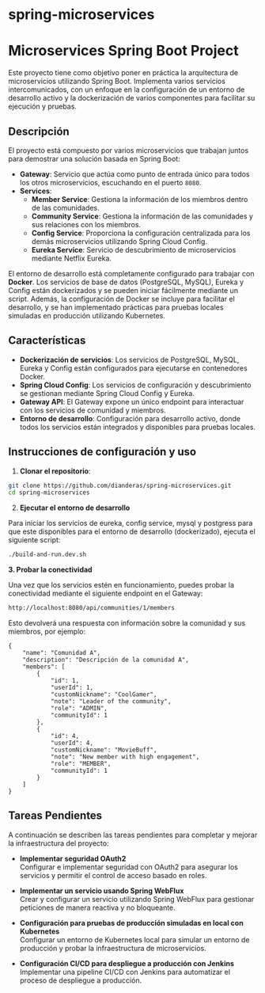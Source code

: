 # spring-microservices
# Microservices Spring Boot Project

Este proyecto tiene como objetivo poner en práctica la arquitectura de microservicios utilizando Spring Boot. Implementa varios servicios intercomunicados, con un enfoque en la configuración de un entorno de desarrollo activo y la dockerización de varios componentes para facilitar su ejecución y pruebas.

## Descripción

El proyecto está compuesto por varios microservicios que trabajan juntos para demostrar una solución basada en Spring Boot:

- **Gateway**: Servicio que actúa como punto de entrada único para todos los otros microservicios, escuchando en el puerto `8080`.
- **Services**:
    - **Member Service**: Gestiona la información de los miembros dentro de las comunidades.
    - **Community Service**: Gestiona la información de las comunidades y sus relaciones con los miembros.
    - **Config Service**: Proporciona la configuración centralizada para los demás microservicios utilizando Spring Cloud Config.
    - **Eureka Service**: Servicio de descubrimiento de microservicios mediante Netflix Eureka.

El entorno de desarrollo está completamente configurado para trabajar con **Docker**. Los servicios de base de datos (PostgreSQL, MySQL), Eureka y Config están dockerizados y se pueden iniciar fácilmente mediante un script. Además, la configuración de Docker se incluye para facilitar el desarrollo, y se han implementado prácticas para pruebas locales simuladas en producción utilizando Kubernetes.

## Características

- **Dockerización de servicios**: Los servicios de PostgreSQL, MySQL, Eureka y Config están configurados para ejecutarse en contenedores Docker.
- **Spring Cloud Config**: Los servicios de configuración y descubrimiento se gestionan mediante Spring Cloud Config y Eureka.
- **Gateway API**: El Gateway expone un único endpoint para interactuar con los servicios de comunidad y miembros.
- **Entorno de desarrollo**: Configuración para desarrollo activo, donde todos los servicios están integrados y disponibles para pruebas locales.

## Instrucciones de configuración y uso

1. **Clonar el repositorio**:
```bash
git clone https://github.com/dianderas/spring-microservices.git
cd spring-microservices
```

2. **Ejecutar el entorno de desarrollo**

Para iniciar los servicios de eureka, config service, mysql y postgress para que este disponibles para el entorno de desarrollo (dockerizado), ejecuta el siguiente script:

```bash
./build-and-run.dev.sh
```
**3. Probar la conectividad**

Una vez que los servicios estén en funcionamiento, puedes probar la conectividad mediante el siguiente endpoint en el Gateway:

```bash
http://localhost:8080/api/communities/1/members
```
Esto devolverá una respuesta con información sobre la comunidad y sus miembros, por ejemplo:

```
{
    "name": "Comunidad A",
    "description": "Descripción de la comunidad A",
    "members": [
        {
            "id": 1,
            "userId": 1,
            "customNickname": "CoolGamer",
            "note": "Leader of the community",
            "role": "ADMIN",
            "communityId": 1
        },
        {
            "id": 4,
            "userId": 4,
            "customNickname": "MovieBuff",
            "note": "New member with high engagement",
            "role": "MEMBER",
            "communityId": 1
        }
    ]
}
```

## Tareas Pendientes

A continuación se describen las tareas pendientes para completar y mejorar la infraestructura del proyecto:

- **Implementar seguridad OAuth2**  
  Configurar e implementar seguridad con OAuth2 para asegurar los servicios y permitir el control de acceso basado en roles.

- **Implementar un servicio usando Spring WebFlux**  
  Crear y configurar un servicio utilizando Spring WebFlux para gestionar peticiones de manera reactiva y no bloqueante.

- **Configuración para pruebas de producción simuladas en local con Kubernetes**  
  Configurar un entorno de Kubernetes local para simular un entorno de producción y probar la infraestructura de microservicios.

- **Configuración CI/CD para despliegue a producción con Jenkins**  
  Implementar una pipeline CI/CD con Jenkins para automatizar el proceso de despliegue a producción.
